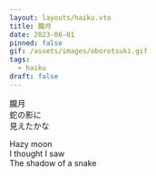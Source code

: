 ```yaml
---
layout: layouts/haiku.vto
title: 朧月
date: 2023-06-01
pinned: false
gif: /assets/images/oborotsuki.gif
tags:
  - haiku
draft: false
---
```


<!-- jp -->

朧月
<br> 蛇の影に
<br> 見えたかな

<!-- endjp -->

<!-- en -->

Hazy moon
<br> I thought I saw
<br> The shadow of a snake

<!-- enden -->
